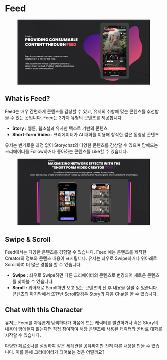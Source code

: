 # Feed

<figure><img src="../.gitbook/assets/image (18).png" alt=""><figcaption></figcaption></figure>

## What is Feed?

Feed는 매우 간편하게 콘텐츠를 감상할 수 있고, 유저의 취향에 맞는 콘텐츠를 추천받을 수 있는 곳입니다.  Feed는 2가지 유형의 콘텐츠를 제공합니다.

* **Story :** 웹툰, 웹소설과 유사한 텍스트 기반의 콘텐츠
* **Short-form Video** : 크리에이터가 AI 대화를 이용해 창작한 짧은 동영상 콘텐츠

유저는 번거로운 과정 없이 Storychat의 다양한 콘텐츠를 감상할 수 있으며 맘에드는 크리에이터를 Follow하거나 좋아하는 콘텐츠를 Like할 수 있습니다.

<figure><img src="../.gitbook/assets/image (1) (1) (1).png" alt=""><figcaption></figcaption></figure>



## Swipe & Scroll

Feed에서는 다양한 콘텐츠를 경험할 수 있습니다. Feed 에는 콘텐츠를 제작한 Creator의 정보와 콘텐츠 내용이 표시됩니다. 유저는 좌우로 Swipe하거나 위아래로 Scroll하여 더 많은 경험을 할 수 있습니다.

* **Swipe** : 좌우로 Swipe하면 다른 크리에이터의 콘텐츠로 변경되어 새로운 콘텐츠를 찾아볼 수 있습니다.
* **Scroll :** 위아래로 Scroll하면 보고 있는 콘텐츠의 전,후 내용을 살필 수 있습니다. 콘텐츠의 마지막에서 또한번 Scroll할경우 Story의 다음 Chat을 볼 수 있습니다.



## Chat with this Character

유저는 Feed를 자유롭게 탐색하다가 마음에 드는 캐릭터를 발견하거나 혹은 Story의 내용이 맘에들지 않는다면 직접 참여하여 해당 콘텐츠에 사용된 캐릭터와 곧바로 대화를 시작할 수 있습니다.

다양한 페르소나를 설정하여 같은 세계관을 공유하지만 전혀 다른 내용을 만들 수 있습니다. 이를 통해 크리에이터가 되어보는 것은 어떨까요?

